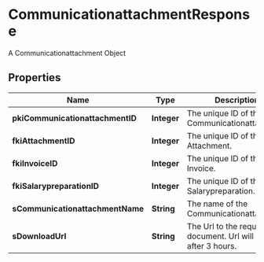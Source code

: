 

# CommunicationattachmentResponse

A Communicationattachment Object

## Properties

| Name | Type | Description | Notes |
|------------ | ------------- | ------------- | -------------|
|**pkiCommunicationattachmentID** | **Integer** | The unique ID of the Communicationattachment |  |
|**fkiAttachmentID** | **Integer** | The unique ID of the Attachment. |  [optional] |
|**fkiInvoiceID** | **Integer** | The unique ID of the Invoice. |  [optional] |
|**fkiSalarypreparationID** | **Integer** | The unique ID of the Salarypreparation. |  [optional] |
|**sCommunicationattachmentName** | **String** | The name of the Communicationattachment |  |
|**sDownloadUrl** | **String** | The Url to the requested document.  Url will expire after 3 hours. |  [optional] |



